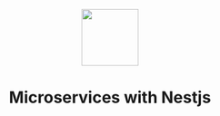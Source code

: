 <p align="center">
    <img src="https://avatars0.githubusercontent.com/u/993323](https://fia.univo.edu.sv/assets/img/Logo-FIA2.gif" height="100px">
    <h1 align="center">Microservices with Nestjs</h1>
    <br>
</p>
